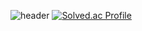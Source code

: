 ![header](https://capsule-render.vercel.app/api?type=waving&height=200&color=gradient&text=BAEK%20HYO%20SEOK%20👋&textBg=false&fontSize=60&fontAlignY=35&animation=twinkling&desc=Backend%20Developer)
[![Solved.ac Profile](http://mazassumnida.wtf/api/v2/generate_badge?boj=alexization)](https://solved.ac/alexization/)
